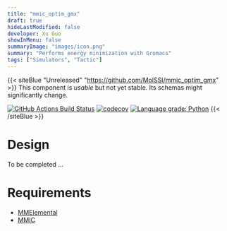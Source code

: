 ```yaml
---
title: "mmic_optim_gmx"
draft: true
hideLastModified: false
developer: Xu Guo
showInMenu: false
summaryImage: "images/icon.png" 
summary: "Performs energy minimization with Gromacs"
tags: ["Simulators", "Tactic"]
---
```


{{< siteBlue "Unreleased" "https://github.com/MolSSI/mmic_optim_gmx" >}}
This component is *usable* but not yet stable. Its schemas might significantly change.

[//]: # (Badges)
[![GitHub Actions Build Status](https://github.com/MolSSI/mmic_optim_gmx/workflows/CI/badge.svg)](https://github.com/MolSSI/mmic_optim_gmx/actions?query=workflow%3ACI)
[![codecov](https://codecov.io/gh/MolSSI/mmic_optim_gmx/branch/main/graph/badge.svg)](https://codecov.io/gh/MolSSI/mmic_optim_gmx/branch/main)
[![Language grade: Python](https://img.shields.io/lgtm/grade/python/g/MolSSI/mmic_optim_gmx.svg?logo=lgtm&logoWidth=18)](https://lgtm.com/projects/g/MolSSI/mmic_optim_gmx/context:python)
{{< /siteBlue >}}

# Design
To be completed ...

# Requirements
- [MMElemental](https://github.com/MolSSI/MMElemental)
- [MMIC](https://github.com/MolSSI/mmic)
